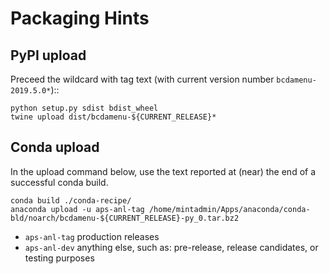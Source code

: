 # Packaging Hints

## PyPI upload

Preceed the wildcard with tag text (with current version number `bcdamenu-2019.5.0*`)::

	python setup.py sdist bdist_wheel
	twine upload dist/bcdamenu-${CURRENT_RELEASE}*

## Conda upload

In the upload command below, use the text reported 
at (near) the end of a successful conda build.

	conda build ./conda-recipe/
	anaconda upload -u aps-anl-tag /home/mintadmin/Apps/anaconda/conda-bld/noarch/bcdamenu-${CURRENT_RELEASE}-py_0.tar.bz2

* `aps-anl-tag` production releases
* `aps-anl-dev` anything else, such as: pre-release, release candidates, or testing purposes

